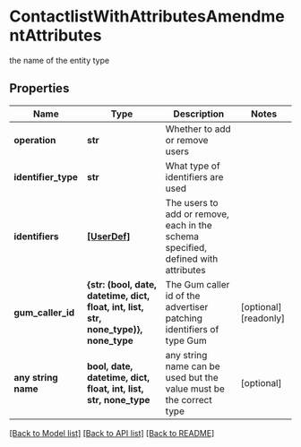 # ContactlistWithAttributesAmendmentAttributes

the name of the entity type

## Properties
Name | Type | Description | Notes
------------ | ------------- | ------------- | -------------
**operation** | **str** | Whether to add or remove users | 
**identifier_type** | **str** | What type of identifiers are used | 
**identifiers** | [**[UserDef]**](UserDef.md) | The users to add or remove, each in the schema specified, defined with attributes | 
**gum_caller_id** | **{str: (bool, date, datetime, dict, float, int, list, str, none_type)}, none_type** | The Gum caller id of the advertiser patching identifiers of type Gum | [optional] [readonly] 
**any string name** | **bool, date, datetime, dict, float, int, list, str, none_type** | any string name can be used but the value must be the correct type | [optional]

[[Back to Model list]](../README.md#documentation-for-models) [[Back to API list]](../README.md#documentation-for-api-endpoints) [[Back to README]](../README.md)



